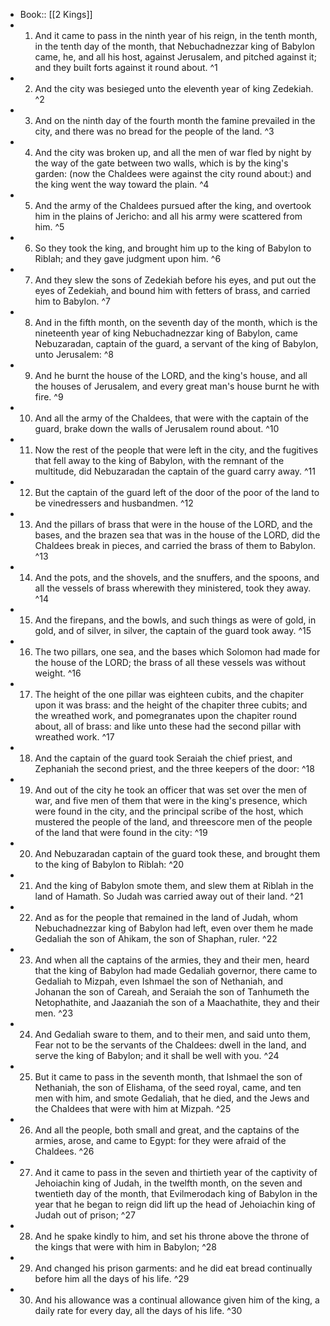 - Book:: [[2 Kings]]
- 1. And it came to pass in the ninth year of his reign, in the tenth month, in the tenth day of the month, that Nebuchadnezzar king of Babylon came, he, and all his host, against Jerusalem, and pitched against it; and they built forts against it round about. ^1
- 2. And the city was besieged unto the eleventh year of king Zedekiah. ^2
- 3. And on the ninth day of the fourth month the famine prevailed in the city, and there was no bread for the people of the land. ^3
- 4. And the city was broken up, and all the men of war fled by night by the way of the gate between two walls, which is by the king's garden: (now the Chaldees were against the city round about:) and the king went the way toward the plain. ^4
- 5. And the army of the Chaldees pursued after the king, and overtook him in the plains of Jericho: and all his army were scattered from him. ^5
- 6. So they took the king, and brought him up to the king of Babylon to Riblah; and they gave judgment upon him. ^6
- 7. And they slew the sons of Zedekiah before his eyes, and put out the eyes of Zedekiah, and bound him with fetters of brass, and carried him to Babylon. ^7
- 8. And in the fifth month, on the seventh day of the month, which is the nineteenth year of king Nebuchadnezzar king of Babylon, came Nebuzaradan, captain of the guard, a servant of the king of Babylon, unto Jerusalem: ^8
- 9. And he burnt the house of the LORD, and the king's house, and all the houses of Jerusalem, and every great man's house burnt he with fire. ^9
- 10. And all the army of the Chaldees, that were with the captain of the guard, brake down the walls of Jerusalem round about. ^10
- 11. Now the rest of the people that were left in the city, and the fugitives that fell away to the king of Babylon, with the remnant of the multitude, did Nebuzaradan the captain of the guard carry away. ^11
- 12. But the captain of the guard left of the door of the poor of the land to be vinedressers and husbandmen. ^12
- 13. And the pillars of brass that were in the house of the LORD, and the bases, and the brazen sea that was in the house of the LORD, did the Chaldees break in pieces, and carried the brass of them to Babylon. ^13
- 14. And the pots, and the shovels, and the snuffers, and the spoons, and all the vessels of brass wherewith they ministered, took they away. ^14
- 15. And the firepans, and the bowls, and such things as were of gold, in gold, and of silver, in silver, the captain of the guard took away. ^15
- 16. The two pillars, one sea, and the bases which Solomon had made for the house of the LORD; the brass of all these vessels was without weight. ^16
- 17. The height of the one pillar was eighteen cubits, and the chapiter upon it was brass: and the height of the chapiter three cubits; and the wreathed work, and pomegranates upon the chapiter round about, all of brass: and like unto these had the second pillar with wreathed work. ^17
- 18. And the captain of the guard took Seraiah the chief priest, and Zephaniah the second priest, and the three keepers of the door: ^18
- 19. And out of the city he took an officer that was set over the men of war, and five men of them that were in the king's presence, which were found in the city, and the principal scribe of the host, which mustered the people of the land, and threescore men of the people of the land that were found in the city: ^19
- 20. And Nebuzaradan captain of the guard took these, and brought them to the king of Babylon to Riblah: ^20
- 21. And the king of Babylon smote them, and slew them at Riblah in the land of Hamath. So Judah was carried away out of their land. ^21
- 22. And as for the people that remained in the land of Judah, whom Nebuchadnezzar king of Babylon had left, even over them he made Gedaliah the son of Ahikam, the son of Shaphan, ruler. ^22
- 23. And when all the captains of the armies, they and their men, heard that the king of Babylon had made Gedaliah governor, there came to Gedaliah to Mizpah, even Ishmael the son of Nethaniah, and Johanan the son of Careah, and Seraiah the son of Tanhumeth the Netophathite, and Jaazaniah the son of a Maachathite, they and their men. ^23
- 24. And Gedaliah sware to them, and to their men, and said unto them, Fear not to be the servants of the Chaldees: dwell in the land, and serve the king of Babylon; and it shall be well with you. ^24
- 25. But it came to pass in the seventh month, that Ishmael the son of Nethaniah, the son of Elishama, of the seed royal, came, and ten men with him, and smote Gedaliah, that he died, and the Jews and the Chaldees that were with him at Mizpah. ^25
- 26. And all the people, both small and great, and the captains of the armies, arose, and came to Egypt: for they were afraid of the Chaldees. ^26
- 27. And it came to pass in the seven and thirtieth year of the captivity of Jehoiachin king of Judah, in the twelfth month, on the seven and twentieth day of the month, that Evilmerodach king of Babylon in the year that he began to reign did lift up the head of Jehoiachin king of Judah out of prison; ^27
- 28. And he spake kindly to him, and set his throne above the throne of the kings that were with him in Babylon; ^28
- 29. And changed his prison garments: and he did eat bread continually before him all the days of his life. ^29
- 30. And his allowance was a continual allowance given him of the king, a daily rate for every day, all the days of his life. ^30
